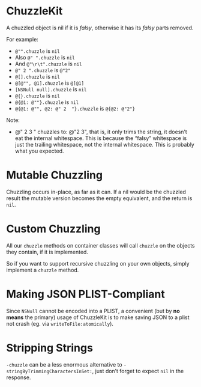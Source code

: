 ChuzzleKit
==========

A chuzzled object is nil if it is *falsy*, otherwise it has its *falsy* parts
removed.

For example:

* `@"".chuzzle` is `nil`
* Also `@" ".chuzzle` is `nil`
* And `@"\r\t".chuzzle` is `nil`
* `@" 2 ".chuzzle` is `@"2"`
* `@[].chuzzle` is `nil`
* `@[@"", @1].chuzzle` is `@[@1]`
* `[NSNull null].chuzzle` is `nil`
* `@{}.chuzzle` is `nil`
* `@{@1: @""}.chuzzle` is `nil`
* `@{@1: @"", @2: @" 2  "}.chuzzle` is `@{@2: @"2"}`

Note:

* @"  2 3   " chuzzles to: @"2 3", that is, it only trims the string, it doesn’t eat the internal whitespace. This is because the “falsy” whitespace is just the trailing whitespace, not the internal whitespace. This is probably what you expected.


Mutable Chuzzling
=================
Chuzzling occurs in-place, as far as it can. If a nil would be the chuzzled
result the mutable version becomes the empty equivalent, and the return is
`nil`.


Custom Chuzzling
================
All our `chuzzle` methods on container classes will call `chuzzle` on the objects they contain, if it is implemented.

So if you want to support recursive chuzzling on your own objects, simply implement a `chuzzle` method.


Making JSON PLIST-Compliant
===========================
Since `NSNull` cannot be encoded into a PLIST, a convenient (but by **no means** the primary) usage of ChuzzleKit is to make saving JSON to a plist not crash (eg. via `writeToFile:atomically`).


Stripping Strings
=================
`-chuzzle` can be a less enormous alternative to `-stringByTrimmingCharactersInSet:`, just don’t forget to expect `nil` in the response.
